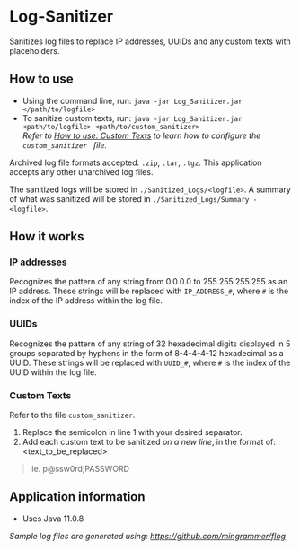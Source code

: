 # Log-Sanitizer

Sanitizes log files to replace IP addresses, UUIDs and any custom texts with placeholders.

## How to use
* Using the command line, run: `java -jar Log_Sanitizer.jar </path/to/logfile>`
* To sanitize custom texts, run: `java -jar Log_Sanitizer.jar <path/to/logfile> <path/to/custom_sanitizer>`
<br>_Refer to [How to use: Custom Texts](#custom-texts) to learn how to configure the `custom_sanitizer
` file._

Archived log file formats accepted: `.zip`, `.tar`, `.tgz`. This application accepts any other unarchived log
 files. 

The sanitized logs will be stored in `./Sanitized_Logs/<logfile>`.
A summary of what was sanitized will be stored in `./Sanitized_Logs/Summary - <logfile>`.

## How it works
### IP addresses
Recognizes the pattern of any string from 0.0.0.0 to 255.255.255.255 as an IP address. These strings will be replaced
 with `IP_ADDRESS_#`, where `#` is the index of the IP address within the log file.

### UUIDs
Recognizes the pattern of any string of 32 hexadecimal digits displayed in 5 groups separated by hyphens in the
 form of 8-4-4-4-12 hexadecimal as a UUID. These strings will be replaced with `UUID_#`, where `#` is the index of the UUID within the log file.

### Custom Texts
Refer to the file `custom_sanitizer`.
1. Replace the semicolon in line 1 with your desired separator. 
2. Add each custom text to be sanitized *on a new line*, in the format of: <text_to_be_replaced><separator><placeholder>
> ie. p@ssw0rd;PASSWORD

## Application information
* Uses Java 11.0.8


 

_Sample log files are generated using: https://github.com/mingrammer/flog_
